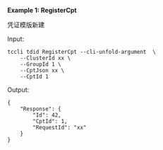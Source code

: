 **Example 1: RegisterCpt**

凭证模版新建

Input: 

```
tccli tdid RegisterCpt --cli-unfold-argument  \
    --ClusterId xx \
    --GroupId 1 \
    --CptJson xx \
    --CptId 1
```

Output: 
```
{
    "Response": {
        "Id": 42,
        "CptId": 1,
        "RequestId": "xx"
    }
}
```

